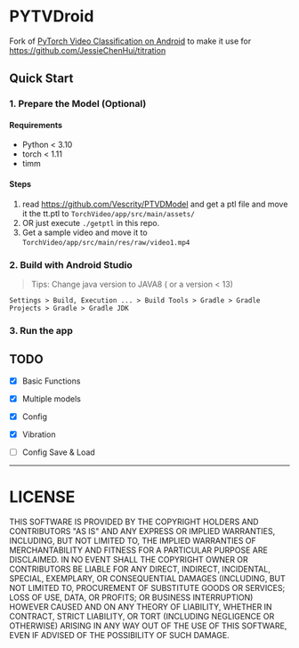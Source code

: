 # PYTVDroid

Fork of [PyTorch Video Classification on Android](https://github.com/pytorch/android-demo-app/tree/master/TorchVideo) to make it use for https://github.com/JessieChenHui/titration  


## Quick Start

### 1. Prepare the Model (Optional)

#### Requirements

- Python < 3.10
- torch < 1.11
- timm

#### Steps

1. read https://github.com/Vescrity/PTVDModel and get a ptl file and move it  the tt.ptl to `TorchVideo/app/src/main/assets/`
1. OR just execute `./getptl` in this repo.
1. Get a sample video and move it to `TorchVideo/app/src/main/res/raw/video1.mp4`

### 2. Build with Android Studio

> Tips: 
> Change java version to JAVA8 ( or a version < 13)

`Settings > Build, Execution ... > Build Tools > Gradle > Gradle Projects > Gradle > Gradle JDK`

### 3. Run the app

## TODO

- [x] Basic Functions
- [x] Multiple models
- [x] Config
- [x] Vibration
- [ ] Config Save & Load


---


# LICENSE

THIS SOFTWARE IS PROVIDED BY THE COPYRIGHT HOLDERS AND CONTRIBUTORS "AS IS" AND ANY EXPRESS OR IMPLIED WARRANTIES, INCLUDING, BUT NOT LIMITED TO, THE IMPLIED WARRANTIES OF MERCHANTABILITY AND FITNESS FOR A PARTICULAR PURPOSE ARE DISCLAIMED. IN NO EVENT SHALL THE COPYRIGHT OWNER OR CONTRIBUTORS BE LIABLE FOR ANY DIRECT, INDIRECT, INCIDENTAL, SPECIAL, EXEMPLARY, OR CONSEQUENTIAL DAMAGES (INCLUDING, BUT NOT LIMITED TO, PROCUREMENT OF SUBSTITUTE GOODS OR SERVICES; LOSS OF USE, DATA, OR PROFITS; OR BUSINESS INTERRUPTION) HOWEVER CAUSED AND ON ANY THEORY OF LIABILITY, WHETHER IN CONTRACT, STRICT LIABILITY, OR TORT (INCLUDING NEGLIGENCE OR OTHERWISE) ARISING IN ANY WAY OUT OF THE USE OF THIS SOFTWARE, EVEN IF ADVISED OF THE POSSIBILITY OF SUCH DAMAGE.
